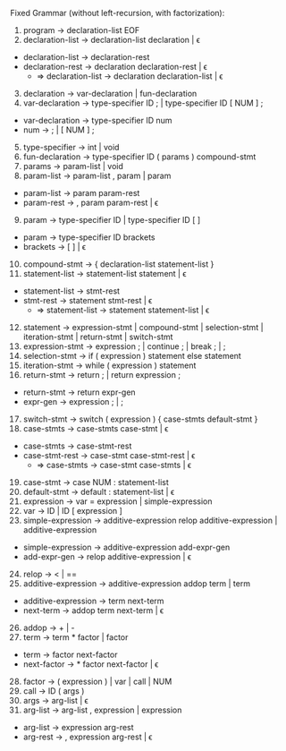 Fixed Grammar (without left-recursion, with factorization):
1. program -> declaration-list EOF
2. declaration-list -> declaration-list declaration | ϵ
* declaration-list -> declaration-rest
* declaration-rest -> declaration declaration-rest | ϵ
    * => declaration-list -> declaration declaration-list | ϵ
3. declaration -> var-declaration | fun-declaration
4. var-declaration -> type-specifier ID ; | type-specifier ID [ NUM ] ;
* var-declaration -> type-specifier ID num
* num -> ; | [ NUM ] ;	
5. type-specifier -> int | void
6. fun-declaration -> type-specifier ID ( params ) compound-stmt
7. params -> param-list | void
8. param-list -> param-list , param | param
* param-list -> param param-rest
* param-rest -> , param param-rest | ϵ
9. param -> type-specifier ID | type-specifier ID [ ]
* param -> type-specifier ID brackets
* brackets -> [ ] | ϵ
10. compound-stmt -> { declaration-list statement-list }
11. statement-list -> statement-list statement | ϵ
* statement-list -> stmt-rest
* stmt-rest -> statement stmt-rest | ϵ
    * => statement-list -> statement statement-list | ϵ
12. statement -> expression-stmt | compound-stmt | selection-stmt | iteration-stmt |
return-stmt | switch-stmt
13. expression-stmt -> expression ; | continue ; | break ; | ;
14. selection-stmt -> if ( expression ) statement else statement
15. iteration-stmt -> while ( expression ) statement
16. return-stmt -> return ; | return expression ;
* return-stmt -> return expr-gen
* expr-gen -> expression ; | ;
17. switch-stmt -> switch ( expression ) { case-stmts default-stmt }
18. case-stmts -> case-stmts case-stmt | ϵ
* case-stmts -> case-stmt-rest
* case-stmt-rest -> case-stmt case-stmt-rest | ϵ
    * => case-stmts -> case-stmt case-stmts | ϵ
19. case-stmt -> case NUM : statement-list
20. default-stmt -> default : statement-list | ϵ
21. expression -> var = expression | simple-expression
22. var -> ID | ID [ expression ]
23. simple-expression -> additive-expression relop additive-expression | additive-expression
* simple-expression -> additive-expression add-expr-gen
* add-expr-gen -> relop additive-expression | ϵ
24. relop -> < | ==
25. additive-expression -> additive-expression addop term | term
* additive-expression -> term next-term
* next-term -> addop term next-term | ϵ
26. addop -> + | -
27. term -> term * factor | factor
* term -> factor next-factor
* next-factor -> * factor next-factor | ϵ
28. factor -> ( expression ) | var | call | NUM
29. call -> ID ( args )
30. args -> arg-list | ϵ
31. arg-list -> arg-list , expression | expression
* arg-list -> expression arg-rest
* arg-rest -> , expression arg-rest | ϵ
